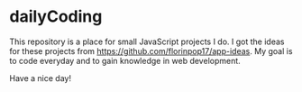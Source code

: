 # dailyCoding
This repository is a place for small JavaScript projects I do. I got the ideas for these projects from https://github.com/florinpop17/app-ideas. My goal is to code everyday and to gain knowledge in web development.

Have a nice day!
